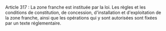 Article 317 : La zone franche est instituée par la loi.
Les règles et les conditions de constitution, de concession,
d'installation et d'exploitation de la zone franche, ainsi que les
opérations qui y sont autorisées sont fixées par un texte réglementaire.